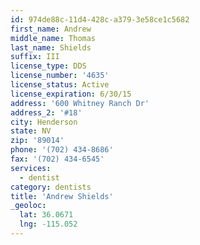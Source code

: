 ```yaml
---
id: 974de88c-11d4-428c-a379-3e58ce1c5682
first_name: Andrew
middle_name: Thomas
last_name: Shields
suffix: III
license_type: DDS
license_number: '4635'
license_status: Active
license_expiration: 6/30/15
address: '600 Whitney Ranch Dr'
address_2: '#18'
city: Henderson
state: NV
zip: '89014'
phone: '(702) 434-8686'
fax: '(702) 434-6545'
services:
  - dentist
category: dentists
title: 'Andrew Shields'
_geoloc:
  lat: 36.0671
  lng: -115.052
---
```

